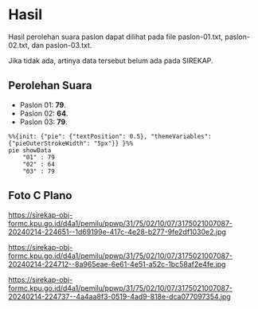 # Hasil

Hasil perolehan suara paslon dapat dilihat pada file paslon-01.txt, paslon-02.txt, dan paslon-03.txt.

Jika tidak ada, artinya data tersebut belum ada pada SIREKAP.

## Perolehan Suara

 * Paslon 01: **79**.
 * Paslon 02: **64**.
 * Paslon 03: **79**.

```mermaid
%%{init: {"pie": {"textPosition": 0.5}, "themeVariables": {"pieOuterStrokeWidth": "5px"}} }%%
pie showData
    "01" : 79
    "02" : 64
    "03" : 79
```
## Foto C Plano

https://sirekap-obj-formc.kpu.go.id/d4a1/pemilu/ppwp/31/75/02/10/07/3175021007087-20240214-224651--1d69199e-417c-4e28-b277-9fe2df1030e2.jpg

https://sirekap-obj-formc.kpu.go.id/d4a1/pemilu/ppwp/31/75/02/10/07/3175021007087-20240214-224712--8a965eae-6e61-4e51-a52c-1bc58af2e4fe.jpg

https://sirekap-obj-formc.kpu.go.id/d4a1/pemilu/ppwp/31/75/02/10/07/3175021007087-20240214-224737--4a4aa8f3-0519-4ad9-818e-dca077097354.jpg
